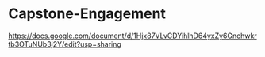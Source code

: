 # Capstone-Engagement
https://docs.google.com/document/d/1Hjx87VLvCDYihlhD64yxZy6Gnchwkrtb3OTuNUb3j2Y/edit?usp=sharing

